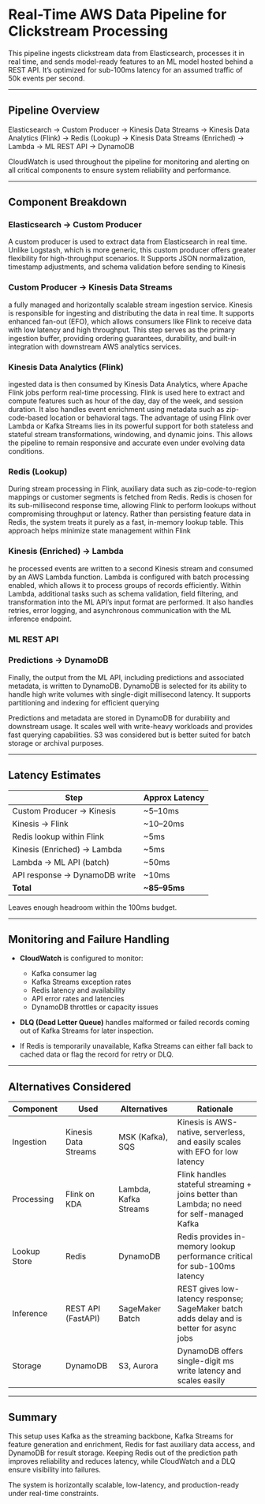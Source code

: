 # Real-Time AWS Data Pipeline for Clickstream Processing

This pipeline ingests clickstream data from Elasticsearch, processes it in real time, and sends model-ready features to an ML model hosted behind a REST API. It’s optimized for sub-100ms latency for an assumed traffic of 50k events per second.

---

## Pipeline Overview

Elasticsearch → Custom Producer → Kinesis Data Streams → Kinesis Data Analytics (Flink) → Redis (Lookup) → Kinesis Data Streams (Enriched) → Lambda → ML REST API → DynamoDB

CloudWatch is used throughout the pipeline for monitoring and alerting on all critical components to ensure system reliability and performance.


---

##  Component Breakdown

###  Elasticsearch → Custom Producer
 A custom producer is used to extract data from Elasticsearch in real time. Unlike Logstash, which is more generic, this custom producer offers greater flexibility for high-throughput scenarios. It Supports JSON normalization, timestamp adjustments, and schema validation before sending to Kinesis

###  Custom Producer → Kinesis Data Streams
a fully managed and horizontally scalable stream ingestion service. Kinesis is responsible for ingesting and distributing the data in real time. It supports enhanced fan-out (EFO), which allows consumers like Flink to receive data with low latency and high throughput. This step serves as the primary ingestion buffer, providing ordering guarantees, durability, and built-in integration with downstream AWS analytics services.

### Kinesis Data Analytics (Flink)

ingested data is then consumed by Kinesis Data Analytics, where Apache Flink jobs perform real-time processing. Flink is used here to extract and compute features such as hour of the day, day of the week, and session duration. It also handles event enrichment using metadata such as zip-code-based location or behavioral tags. The advantage of using Flink over Lambda or Kafka Streams lies in its powerful support for both stateless and stateful stream transformations, windowing, and dynamic joins. This allows the pipeline to remain responsive and accurate even under evolving data conditions.

### Redis (Lookup)

During stream processing in Flink, auxiliary data such as zip-code-to-region mappings or customer segments is fetched from Redis. Redis is chosen for its sub-millisecond response time, allowing Flink to perform lookups without compromising throughput or latency. Rather than persisting feature data in Redis, the system treats it purely as a fast, in-memory lookup table. This approach helps minimize state management within Flink

### Kinesis (Enriched) → Lambda
he processed events are written to a second Kinesis stream and consumed by an AWS Lambda function. Lambda is configured with batch processing enabled, which allows it to process groups of records efficiently. Within Lambda, additional tasks such as schema validation, field filtering, and transformation into the ML API’s input format are performed. It also handles retries, error logging, and asynchronous communication with the ML inference endpoint.

### ML REST API

###  Predictions → DynamoDB
Finally, the output from the ML API, including predictions and associated metadata, is written to DynamoDB. DynamoDB is selected for its ability to handle high write volumes with single-digit millisecond latency. It supports partitioning and indexing for efficient querying

Predictions and metadata are stored in DynamoDB for durability and downstream usage. It scales well with write-heavy workloads and provides fast querying capabilities. S3 was considered but is better suited for batch storage or archival purposes.

---

## Latency Estimates

| Step                          | Approx Latency |
| ----------------------------- | -------------- |
| Custom Producer → Kinesis     | \~5–10ms       |
| Kinesis → Flink               | \~10–20ms      |
| Redis lookup within Flink     | \~5ms          |
| Kinesis (Enriched) → Lambda   | \~5ms          |
| Lambda → ML API (batch)       | \~50ms         |
| API response → DynamoDB write | \~10ms         |
| **Total**                     | **\~85–95ms**  |


Leaves enough headroom within the 100ms budget.

---

##  Monitoring and Failure Handling

- **CloudWatch** is configured to monitor:

  - Kafka consumer lag
  - Kafka Streams exception rates
  - Redis latency and availability
  - API error rates and latencies
  - DynamoDB throttles or capacity issues

- **DLQ (Dead Letter Queue)** handles malformed or failed records coming out of Kafka Streams for later inspection.

- If Redis is temporarily unavailable, Kafka Streams can either fall back to cached data or flag the record for retry or DLQ.

---

## Alternatives Considered

| Component    | Used                 | Alternatives          | Rationale                                                                                   |
| ------------ | -------------------- | --------------------- | ------------------------------------------------------------------------------------------- |
| Ingestion    | Kinesis Data Streams | MSK (Kafka), SQS      | Kinesis is AWS-native, serverless, and easily scales with EFO for low latency               |
| Processing   | Flink on KDA         | Lambda, Kafka Streams | Flink handles stateful streaming + joins better than Lambda; no need for self-managed Kafka |
| Lookup Store | Redis                | DynamoDB              | Redis provides in-memory lookup performance critical for sub-100ms latency                  |
| Inference    | REST API (FastAPI)   | SageMaker Batch       | REST gives low-latency response; SageMaker batch adds delay and is better for async jobs    |
| Storage      | DynamoDB             | S3, Aurora            | DynamoDB offers single-digit ms write latency and scales easily                             |

---

##  Summary

This setup uses Kafka as the streaming backbone, Kafka Streams for feature generation and enrichment, Redis for fast auxiliary data access, and DynamoDB for result storage. Keeping Redis out of the prediction path improves reliability and reduces latency, while CloudWatch and a DLQ ensure visibility into failures.

The system is horizontally scalable, low-latency, and production-ready under real-time constraints.

